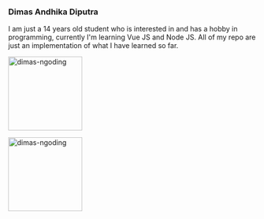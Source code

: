 ### **Dimas Andhika Diputra**

I am just a 14 years old student who is interested in and has a hobby in programming, currently I'm learning Vue JS and Node JS. All of my repo are just an implementation of what I have learned so far.

<p align="center">
  <p>
    <img height="150" align="center" src="https://github-readme-stats.vercel.app/api?username=dimasandhk&show_icons=true&include_all_commits=true&count_private=true&theme=radical" alt="dimas-ngoding" />
  </p>
  <p>
    <img height="150" align="center" src="https://github-readme-stats.vercel.app/api/top-langs/?username=dimasandhk&layout=compact&show_icons=true&theme=radical&langs_count=10&https://github.com/dimas-ngoding/github-readme-stats" alt="dimas-ngoding" />
  </p>
</p>
